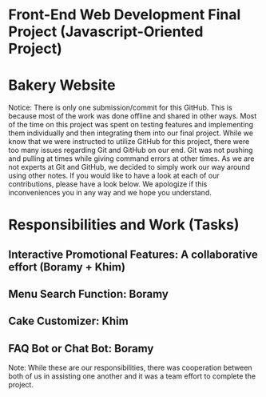 # Front-End Web Development Final Project (Javascript-Oriented Project)

# Bakery Website 

Notice: There is only one submission/commit for this GitHub. This is because most of the work was done offline and shared in other ways. Most of the time on this project was spent on testing features and implementing them individually and then integrating them into our final project. While we know that we were instructed to utilize GitHub for this project, there were too many issues regarding Git and GitHub on our end. Git was not pushing and pulling at times while giving command errors at other times. As we are not experts at Git and GitHub, we decided to simply work our way around using other notes. If you would like to have a look at each of our contributions, please have a look below. We apologize if this inconveniences you in any way and we hope you understand.

# Responsibilities and Work (Tasks)

## Interactive Promotional Features: A collaborative effort (Boramy + Khim)

## Menu Search Function: Boramy 

## Cake Customizer: Khim 

## FAQ Bot or Chat Bot: Boramy

Note: While these are our responsibilities, there was cooperation between both of us in assisting one another and it was a team effort to complete the project.